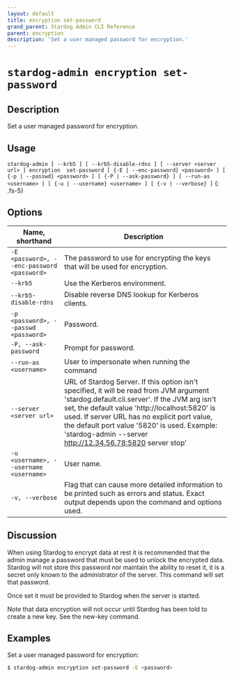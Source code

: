 ```yaml
---
layout: default
title: encryption set-password
grand_parent: Stardog Admin CLI Reference
parent: encryption
description: 'Set a user managed password for encryption.'
---
```


#  `stardog-admin encryption set-password` 
## Description
Set a user managed password for encryption.<br>
## Usage
`stardog-admin [ --krb5 ] [ --krb5-disable-rdns ] [ --server <server url> ] encryption  set-password [ {-E | --enc-password} <password> ] [ {-p | --passwd} <password> ] [ {-P | --ask-password} ] [ --run-as <username> ] [ {-u | --username} <username> ] [ {-v | --verbose} ]`
{: .fs-5}
## Options

Name, shorthand | Description 
---|---
`-E <password>, --enc-password <password>` | The password to use for encrypting the keys that will be used for encryption.
`--krb5` | Use the Kerberos environment.
`--krb5-disable-rdns` | Disable reverse DNS lookup for Kerberos clients.
`-p <password>, --passwd <password>` | Password.
`-P, --ask-password` | Prompt for password.
`--run-as <username>` | User to impersonate when running the command
`--server <server url>` | URL of Stardog Server. If this option isn't specified, it will be read from JVM argument 'stardog.default.cli.server'. If the JVM arg isn't set, the default value 'http://localhost:5820' is used. If server URL has no explicit port value, the default port value '5820' is used.  Example: 'stardog-admin --server http://12.34.56.78:5820 server stop' 
`-u <username>, --username <username>` | User name.
`-v, --verbose` | Flag that can cause more detailed information to be printed such as errors and status. Exact output depends upon the command and options used.

## Discussion
When using Stardog to encrypt data at rest it is recommended that the admin manage a password that must be used to unlock the encrypted data.  Stardog will not store this password nor maintain the ability to reset it,  it is a secret only known to the administrator of the server.  This command will set that password.

Once set it must be provided to Stardog when the server is started.

Note that data encryption will not occur until Stardog has been told to create a new key.  See the new-key command.

## Examples
Set a user managed password for encryption:
```bash
$ stardog-admin encryption set-password -E <password>
```

